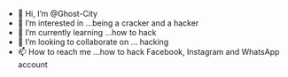 - 👋 Hi, I’m @Ghost-City
- 👀 I’m interested in ...being a cracker and a hacker
- 🌱 I’m currently learning ...how to hack
- 💞️ I’m looking to collaborate on ... hacking
- 📫 How to reach me ...how to hack Facebook, Instagram and WhatsApp account

<!---
Ghost-City/Ghost-City is a ✨ special ✨ repository because its `README.md` (this file) appears on your GitHub profile.
You can click the Preview link to take a look at your changes.
--->
